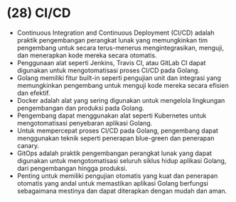 # (28) CI/CD
- Continuous Integration and Continuous Deployment (CI/CD) adalah praktik pengembangan perangkat lunak yang memungkinkan tim pengembang untuk secara terus-menerus mengintegrasikan, menguji, dan menerapkan kode mereka secara otomatis.
- Penggunaan alat seperti Jenkins, Travis CI, atau GitLab CI dapat digunakan untuk mengotomatisasi proses CI/CD pada Golang.
- Golang memiliki fitur built-in seperti pengujian unit dan integrasi yang memungkinkan pengembang untuk menguji kode mereka secara efisien dan efektif.
- Docker adalah alat yang sering digunakan untuk mengelola lingkungan pengembangan dan produksi pada Golang.
- Pengembang dapat menggunakan alat seperti Kubernetes untuk mengotomatisasi penyebaran aplikasi Golang.
- Untuk mempercepat proses CI/CD pada Golang, pengembang dapat menggunakan teknik seperti penerapan blue-green dan penerapan canary.
- GitOps adalah praktik pengembangan perangkat lunak yang dapat digunakan untuk mengotomatisasi seluruh siklus hidup aplikasi Golang, dari pengembangan hingga produksi.
- Penting untuk memiliki pengujian otomatis yang kuat dan penerapan otomatis yang andal untuk memastikan aplikasi Golang berfungsi sebagaimana mestinya dan dapat diterapkan dengan mudah dan aman.